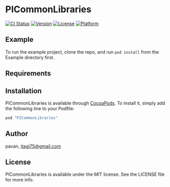 # PICommonLibraries

[![CI Status](http://img.shields.io/travis/pavan/PICommonLibraries.svg?style=flat)](https://travis-ci.org/pavan/PICommonLibraries)
[![Version](https://img.shields.io/cocoapods/v/PICommonLibraries.svg?style=flat)](http://cocoapods.org/pods/PICommonLibraries)
[![License](https://img.shields.io/cocoapods/l/PICommonLibraries.svg?style=flat)](http://cocoapods.org/pods/PICommonLibraries)
[![Platform](https://img.shields.io/cocoapods/p/PICommonLibraries.svg?style=flat)](http://cocoapods.org/pods/PICommonLibraries)

## Example

To run the example project, clone the repo, and run `pod install` from the Example directory first.

## Requirements

## Installation

PICommonLibraries is available through [CocoaPods](http://cocoapods.org). To install
it, simply add the following line to your Podfile:

```ruby
pod "PICommonLibraries"
```

## Author

pavan, itagi75@gmail.com

## License

PICommonLibraries is available under the MIT license. See the LICENSE file for more info.
